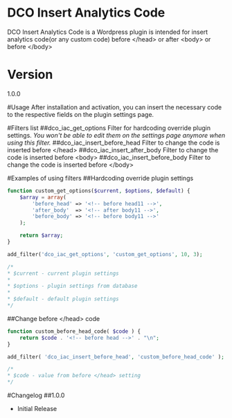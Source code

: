 # DCO Insert Analytics Code

DCO Insert Analytics Code is a Wordpress plugin is intended for insert analytics code(or any custom code) before &lt;/head&gt; or after &lt;body&gt; or before &lt;/body&gt;

# Version
1.0.0

#Usage
After installation and activation, you can insert the necessary code to the respective fields on the plugin settings page.

#Filters list
##dco_iac_get_options
Filter for hardcoding override plugin settings. *You won't be able to edit them on the settings page anymore when using this filter.*
##dco_iac_insert_before_head
Filter to change the code is inserted before &lt;/head&gt;
##dco_iac_insert_after_body
Filter to change the code is inserted before &lt;body&gt;
##dco_iac_insert_before_body
Filter to change the code is inserted before &lt;/body&gt;

#Examples of using filters
##Hardcoding override plugin settings
```php
function custom_get_options($current, $options, $default) {
    $array = array(
        'before_head' => '<!-- before head11 -->',
        'after_body'  => '<!-- after body11 -->',
        'before_body' => '<!-- before body11 -->'
    );

    return $array;
}

add_filter('dco_iac_get_options', 'custom_get_options', 10, 3);

/*
* $current - current plugin settings
*
* $options - plugin settings from database
*
* $default - default plugin settings
*/
```

##Change before &lt;/head&gt; code
```php
function custom_before_head_code( $code ) {
    return $code . '<!-- before head -->' . "\n";
}

add_filter( 'dco_iac_insert_before_head', 'custom_before_head_code' );

/*
* $code - value from before </head> setting
*/
```

#Changelog
##1.0.0
- Initial Release